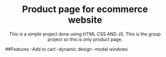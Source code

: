 <h1 align="center">Product page for ecommerce website</h1>
<p align="center">
This is a simple project done using HTML CSS AND JS. This is the group project so this is only product page.
</p>
##Features
-Add to cart
-dynamic design
-modal windows
